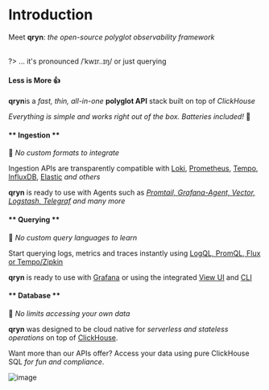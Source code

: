 # Introduction

Meet <b>qryn</b>: <i>the open-source polyglot observability framework</i><br/><br/>
 
?> ... it's pronounced /ˈkwɪr..ɪŋ/ or just querying

#### Less is More 👍
**qryn**is a _fast, thin, all-in-one_ **polyglot API** stack built on top of _ClickHouse_

_Everything is simple and works right out of the box. Batteries included!_ 🔋


<!-- tabs:start -->

#### ** Ingestion **

🎉 _No custom formats to integrate_ 

Ingestion APIs are transparently compatible with [Loki](logs/ingestion#logql), [Prometheus](metrics/ingestion#prometheus), [Tempo](telemetry/ingestion#zipkin), [InfluxDB](metrics/ingestion#influx), [Elastic](logs/ingestion#elastic) _and others_

**qryn** is ready to use with Agents such as _[Promtail, Grafana-Agent, Vector, Logstash, Telegraf](ingestion.md) and many more_

#### ** Querying **

🎉 _No custom query languages to learn_ 

Start querying logs, metrics and traces instantly using [LogQL, PromQL, Flux or Tempo/Zipkin](getting-started.md)

**qryn** is ready to use with [Grafana](getting-started?id=grafana) or using the integrated [View UI](getting-started?id=view) and [CLI](getting-started?id=cli)


#### ** Database **

🎉 _No limits accessing your own data_ 

**qryn** was designed to be cloud native for _serverless and stateless operations_ on top of [ClickHouse](https://clickhouse.com/clickhouse).

Want more than our APIs offer? Access your data using pure ClickHouse SQL _for fun and compliance_.


<!-- tabs:end --> 

![image](https://user-images.githubusercontent.com/1423657/187255795-f67e66be-bbee-4244-b291-342ca983900f.png)
